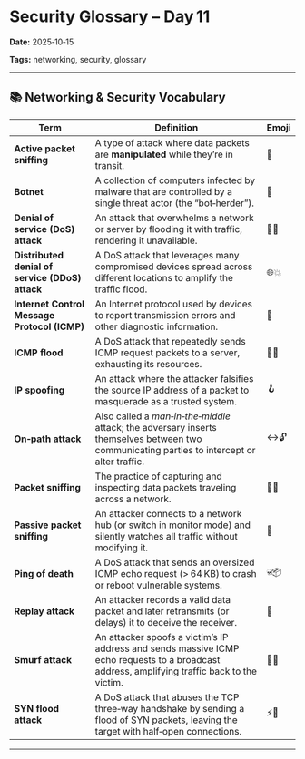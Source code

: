 # Security Glossary – Day 11

**Date:** 2025‑10‑15  

**Tags:** networking, security, glossary  

---  

## 📚 Networking & Security Vocabulary  

| Term | Definition | Emoji |
|------|------------|-------|
| **Active packet sniffing** | A type of attack where data packets are **manipulated** while they’re in transit. | 🎣 |
| **Botnet** | A collection of computers infected by malware that are controlled by a single threat actor (the “bot‑herder”). | 🤖 |
| **Denial of service (DoS) attack** | An attack that overwhelms a network or server by flooding it with traffic, rendering it unavailable. | 🚫📡 |
| **Distributed denial of service (DDoS) attack** | A DoS attack that leverages many compromised devices spread across different locations to amplify the traffic flood. | 🌐💥 |
| **Internet Control Message Protocol (ICMP)** | An Internet protocol used by devices to report transmission errors and other diagnostic information. | 📢 |
| **ICMP flood** | A DoS attack that repeatedly sends ICMP request packets to a server, exhausting its resources. | 🌊📨 |
| **IP spoofing** | An attack where the attacker falsifies the source IP address of a packet to masquerade as a trusted system. | 🪝 |
| **On‑path attack** | Also called a *man‑in‑the‑middle* attack; the adversary inserts themselves between two communicating parties to intercept or alter traffic. | ↔️🔓 |
| **Packet sniffing** | The practice of capturing and inspecting data packets traveling across a network. | 🕵️‍♂️ |
| **Passive packet sniffing** | An attacker connects to a network hub (or switch in monitor mode) and silently watches all traffic without modifying it. | 👀 |
| **Ping of death** | A DoS attack that sends an oversized ICMP echo request (> 64 KB) to crash or reboot vulnerable systems. | 💀📦 |
| **Replay attack** | An attacker records a valid data packet and later retransmits (or delays) it to deceive the receiver. | 🔁 |
| **Smurf attack** | An attacker spoofs a victim’s IP address and sends massive ICMP echo requests to a broadcast address, amplifying traffic back to the victim. | 🐘📡 |
| **SYN flood attack** | A DoS attack that abuses the TCP three‑way handshake by sending a flood of SYN packets, leaving the target with half‑open connections. | ⚡🔗 |

---  

